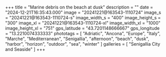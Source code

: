 +++
title = "Marine debris on the beach at dusk"
description = ""
date = "2024-12-21T16:35:43.000"
image = "20241221@163543-1110724"
image_s = "20241221@163543-1110724-s"
image_width_s = "400"
image_height_s = "300"
image_xl = "20241221@163543-1110724-xl"
image_width_xl = "1000"
image_height_xl = "751"
gps_latitude = "43.7201148666667"
gps_longitude = "13.2210074333333"
phototags = [ "Adriatic", "Ancona", "Europe", "Italy", "Marche", "Mediterranean", "Senigallia", "afternoon", "beach", "dusk", "harbor", "horizon", "outdoor", "sea", "winter" ]
galleries = [ "Senigallia City and Seaside" ]
+++
